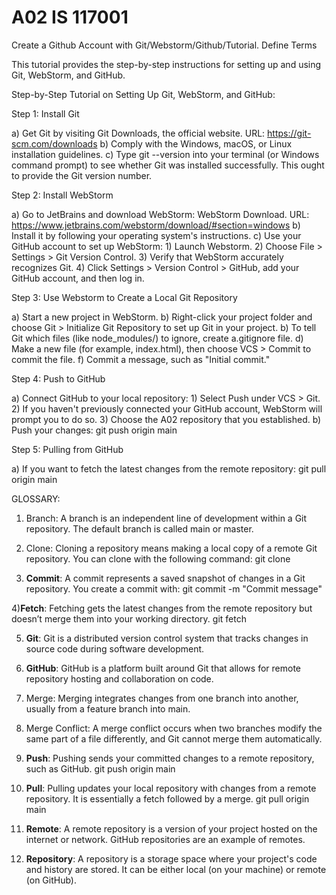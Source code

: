 # A02 IS 117001
Create a Github Account with Git/Webstorm/Github/Tutorial. Define Terms

This tutorial provides the step-by-step instructions for setting up and using Git, WebStorm, and GitHub.

Step-by-Step Tutorial on Setting Up Git, WebStorm, and GitHub:

Step 1: Install Git

  a) Get Git by visiting Git Downloads, the official website. URL: https://git-scm.com/downloads
  b) Comply with the Windows, macOS, or Linux installation guidelines.
  c) Type git --version into your terminal (or Windows command prompt) to see whether Git was installed successfully.
  This ought to provide the Git version number.
  
Step 2: Install WebStorm

  a) Go to JetBrains and download WebStorm: WebStorm Download. URL: https://www.jetbrains.com/webstorm/download/#section=windows
  b) Install it by following your operating system's instructions.
  c) Use your GitHub account to set up WebStorm:
        1) Launch Webstorm.
        2) Choose File > Settings > Git Version Control.
        3) Verify that WebStorm accurately recognizes Git.
        4) Click Settings > Version Control > GitHub, add your GitHub account, and then log in.
        
Step 3: Use Webstorm to Create a Local Git Repository

  a) Start a new project in WebStorm.
  b) Right-click your project folder and choose Git > Initialize Git Repository to set up Git in your project.
  b) To tell Git which files (like node_modules/) to ignore, create a.gitignore file.
  d) Make a new file (for example, index.html), then choose VCS > Commit to commit the file.
  f) Commit a message, such as "Initial commit."
  
Step 4: Push to GitHub

  a) Connect GitHub to your local repository:
      1) Select Push under VCS > Git.
      2) If you haven't previously connected your GitHub account, WebStorm will prompt you to do so.
      3) Choose the A02 repository that you established.
  b)  Push your changes:
       git push origin main

Step 5: Pulling from GitHub

  a) If you want to fetch the latest changes from the remote repository:
        git pull origin main



GLOSSARY:

1) Branch: A branch is an independent line of development within a Git repository. The default branch is called main or master.

2) Clone: Cloning a repository means making a local copy of a remote Git repository. You can clone with the following command:
git clone <repository-url>

3) **Commit**: A commit represents a saved snapshot of changes in a Git repository. You create a commit with:
git commit -m "Commit message"

4)**Fetch**: Fetching gets the latest changes from the remote repository but doesn’t merge them into your working directory.
git fetch

5) **Git**: Git is a distributed version control system that tracks changes in source code during software development.

6) **GitHub**: GitHub is a platform built around Git that allows for remote repository hosting and collaboration on code.

7) Merge: Merging integrates changes from one branch into another, usually from a feature branch into main.

8) Merge Conflict: A merge conflict occurs when two branches modify the same part of a file differently, and Git cannot merge them automatically.

9) **Push**: Pushing sends your committed changes to a remote repository, such as GitHub.
git push origin main

10) **Pull**: Pulling updates your local repository with changes from a remote repository. It is essentially a fetch followed by a merge.
git pull origin main

11) **Remote**: A remote repository is a version of your project hosted on the internet or network. GitHub repositories are an example of remotes.

12) **Repository**: A repository is a storage space where your project's code and history are stored. It can be either local (on your machine) or remote (on GitHub).
